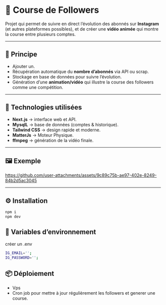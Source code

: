 # 🏁 Course de Followers

Projet qui permet de suivre en direct l’évolution des abonnés sur **Instagram** (et autres plateformes possibles), et de créer une **vidéo animée** qui montre la course entre plusieurs comptes.

---

## 🚀 Principe
- Ajouter un.  
- Récupération automatique du **nombre d’abonnés** via API ou scrap.  
- Stockage en base de données pour suivre l’évolution.  
- Génération d’une **animation/vidéo** qui illustre la course des followers comme une compétition.

---

## 🔧 Technologies utilisées
- **Next.js** → interface web et API.  
- **MysqlL** → base de données (comptes & historique).  
- **Tailwind CSS** → design rapide et moderne.  
- **MatterJs** → Moteur Physique.  
- **ffmpeg** → génération de la vidéo finale.  

---

## 🖼️ Exemple
 

https://github.com/user-attachments/assets/9c89c75b-ae97-402e-8249-84b2d5ac3045



---

## ⚙️ Installation
```bash
npm i
npm dev
```

## 🔐 Variables d’environnement
créer un .env
```bash
IG_EMAIL='';
IG_PASSWORD='';
```

## 📦 Déploiement

- Vps
- Cron job pour mettre à jour régulièrement les followers et generer une course.



